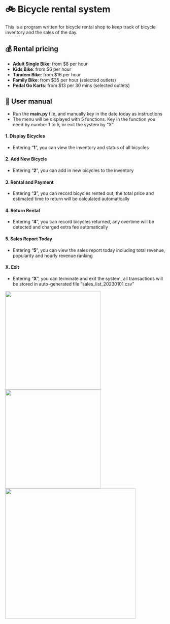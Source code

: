# 🚲 Bicycle rental system
This is a program written for bicycle rental shop to keep track of bicycle inventory and the sales of the day.
## 💰 Rental pricing
* **Adult Single Bike**: from $8 per hour
* **Kids Bike**: from $6 per hour
* **Tandem Bike**: from $16 per hour
* **Family Bike**: from $35 per hour (selected outlets)
* **Pedal Go Karts**: from $13 per 30 mins (selected outlets)
## 📖 User manual
* Run the **main.py** file, and manually key in the date today as instructions
* The menu will be displayed with 5 functions. Key in the function you need by number 1 to 5, or exit the system by “X”.<br />
#### 1. **Display Bicycles**<br />
* Entering “**1**”, you can view the inventory and status of all bicycles
#### 2. Add New Bicycle<br />
* Entering “**2**”, you can add in new bicycles to the inventory
#### 3. Rental and Payment<br />
* Entering “**3**”, you can record bicycles rented out, the total price and estimated time to return will be calculated automatically
#### 4. Return Rental<br />
* Entering “**4**”, you can record bicycles returned, any overtime will be detected and charged extra fee automatically
#### 5. Sales Report Today<br />
* Entering “**5**”, you can view the sales report today including total revenue, popularity and hourly revenue ranking
#### X. Exit<br />
* Entering “**X**”, you can terminate and exit the system, all transactions will be stored in auto-generated file “sales_list_20230101.csv”

<img src="https://github.com/Emeryanis/bicycle-rental-system/blob/main/1.png" width="300" height="310"/> <img src="https://github.com/Emeryanis/bicycle-rental-system/blob/main/2.png" width="300" height="310"/> <img src="https://github.com/Emeryanis/bicycle-rental-system/blob/main/3.png" width="410"/>

